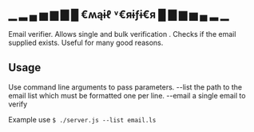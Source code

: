▁ ▂ ▄ ▅ ▆ ▇ █ €ʍąɨℓ ˅€яɨƒɨ€я █ ▇ ▆ ▅ ▄ ▂ ▁
--------------------------------------------------------- 


Email verifier.
Allows single and bulk verification .
Checks if the email supplied exists.
Useful for many good reasons. 

## Usage
Use command line arguments to pass parameters.
 --list     the path to the email list which must be formatted one per line. 
 --email    a single email to verify
 
Example use
    `
    $ ./server.js --list email.ls
    `
